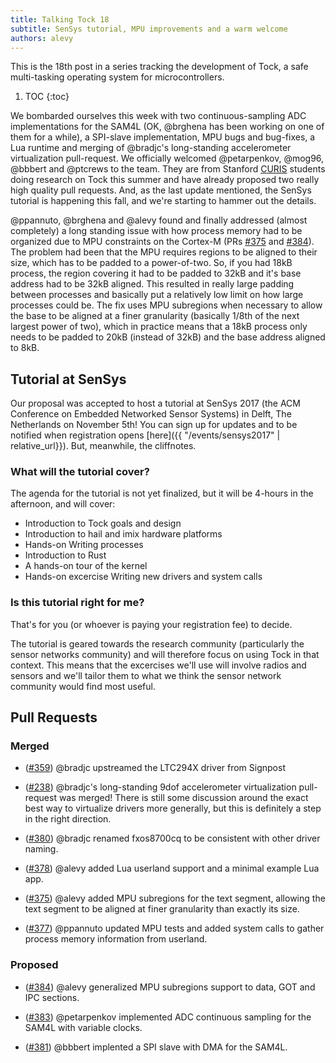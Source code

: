 ```yaml
---
title: Talking Tock 18
subtitle: SenSys tutorial, MPU improvements and a warm welcome
authors: alevy
---
```


This is the 18th post in a series tracking the development of Tock, a
safe multi-tasking operating system for microcontrollers.

1. TOC
{:toc}

We bombarded ourselves this week with two continuous-sampling ADC
implementations for the SAM4L (OK, @brghena has been working on one of them for
a while), a SPI-slave implementation, MPU bugs and bug-fixes, a Lua runtime and
merging of @bradjc's long-standing accelerometer virtualization pull-request.
We officially welcomed @petarpenkov, @mog96, @bbbert and @ptcrews to the team.
They are from Stanford [CURIS](https://curis.stanford.edu/) students doing
research on Tock this summer and have already proposed two really high quality
pull requests.  And, as the last update mentioned, the SenSys tutorial is
happening this fall, and we're starting to hammer out the details.

@ppannuto, @brghena and @alevy found and finally addressed (almost completely)
a long standing issue with how process memory had to be organized due to MPU
constraints on the Cortex-M (PRs [#375] and [#384]). The problem had been that
the MPU requires regions to be aligned to their size, which has to be padded to
a power-of-two. So, if you had 18kB process, the region covering it had to be
padded to 32kB and it's base address had to be 32kB aligned. This resulted in
really large padding between processes and basically put a relatively low limit
on how large processes could be. The fix uses MPU subregions when necessary to
allow the base to be aligned at a finer granularity (basically 1/8th of the
next largest power of two), which in practice means that a 18kB process only
needs to be padded to 20kB (instead of 32kB) and the base address aligned to
8kB.


## Tutorial at SenSys

Our proposal was accepted to host a tutorial at SenSys 2017 (the ACM Conference
on Embedded Networked Sensor Systems) in Delft, The Netherlands on November
5th! You can sign up for updates and to be notified when registration opens
[here]({{ "/events/sensys2017" | relative_url}}). But, meanwhile, the cliffnotes.

### What will the tutorial cover?

The agenda for the tutorial is not yet finalized, but it will be 4-hours in the
afternoon, and will cover:

  - Introduction to Tock goals and design
  - Introduction to hail and imix hardware platforms
  - Hands-on Writing processes
  - Introduction to Rust
  - A hands-on tour of the kernel
  - Hands-on excercise Writing new drivers and system calls

### Is this tutorial right for me?

That's for you (or whoever is paying your registration fee) to decide.

The tutorial is geared towards the research community (particularly the sensor
networks community) and will therefore focus on using Tock in that context.
This means that the excercises we'll use will involve radios and sensors and
we'll tailor them to what we think the sensor network community would find most
useful.

## Pull Requests

### Merged

  * ([#359]) @bradjc upstreamed the LTC294X driver from Signpost

  * ([#238]) @bradjc's long-standing 9dof accelerometer virtualization pull-request was
    merged! There is still some discussion around the exact best way to
    virtualize drivers more generally, but this is definitely a step in the
    right direction.

  * ([#380]) @bradjc renamed fxos8700cq to be consistent with other driver naming.

  * ([#378]) @alevy added Lua userland support and a minimal example Lua app.

  * ([#375]) @alevy added MPU subregions for the text segment, allowing the text segment
    to be aligned at finer granularity than exactly its size.

  * ([#377]) @ppannuto updated MPU tests and added system calls to gather process memory
    information from userland.

### Proposed

  * ([#384]) @alevy generalized MPU subregions support to data, GOT and IPC sections.

  * ([#383]) @petarpenkov implemented ADC continuous sampling for the SAM4L with
    variable clocks.

  * ([#381]) @bbbert implented a SPI slave with DMA for the SAM4L.

[#359]: https://github.com/helena-project/tock/pull/359
[#238]: https://github.com/helena-project/tock/pull/238
[#380]: https://github.com/helena-project/tock/pull/380
[#378]: https://github.com/helena-project/tock/pull/378
[#375]: https://github.com/helena-project/tock/pull/375
[#377]: https://github.com/helena-project/tock/pull/377
[#384]: https://github.com/helena-project/tock/pull/384
[#383]: https://github.com/helena-project/tock/pull/383
[#381]: https://github.com/helena-project/tock/pull/381
